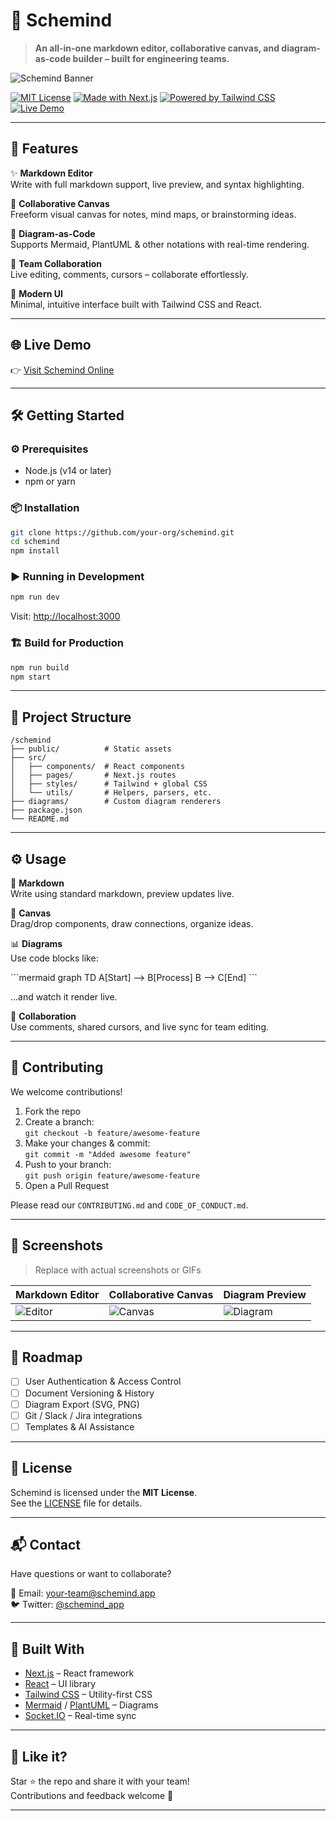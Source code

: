 
# 🧠 Schemind

> **An all-in-one markdown editor, collaborative canvas, and diagram-as-code builder – built for engineering teams.**

![Schemind Banner](https://via.placeholder.com/1200x300.png?text=Schemind+Markdown+Editor+%7C+Collaborative+Canvas+%7C+Diagrams)

[![MIT License](https://img.shields.io/badge/license-MIT-blue.svg)](LICENSE)
[![Made with Next.js](https://img.shields.io/badge/built%20with-Next.js-black)](https://nextjs.org/)
[![Powered by Tailwind CSS](https://img.shields.io/badge/styled%20with-TailwindCSS-38bdf8)](https://tailwindcss.com/)
[![Live Demo](https://img.shields.io/badge/demo-live-brightgreen.svg)](https://schemind.vercel.app/)

---

## 🚀 Features

✨ **Markdown Editor**  
Write with full markdown support, live preview, and syntax highlighting.

🧩 **Collaborative Canvas**  
Freeform visual canvas for notes, mind maps, or brainstorming ideas.

🧬 **Diagram-as-Code**  
Supports Mermaid, PlantUML & other notations with real-time rendering.

👥 **Team Collaboration**  
Live editing, comments, cursors – collaborate effortlessly.

🎨 **Modern UI**  
Minimal, intuitive interface built with Tailwind CSS and React.

---

## 🌐 Live Demo

👉 [Visit Schemind Online](https://schemind.vercel.app)

---

## 🛠️ Getting Started

### ⚙️ Prerequisites

- Node.js (v14 or later)
- npm or yarn

### 📦 Installation

```bash
git clone https://github.com/your-org/schemind.git
cd schemind
npm install
```

### ▶️ Running in Development

```bash
npm run dev
```

Visit: [http://localhost:3000](http://localhost:3000)

### 🏗️ Build for Production

```bash
npm run build
npm start
```

---

## 📁 Project Structure

```
/schemind
├── public/          # Static assets
├── src/
│   ├── components/  # React components
│   ├── pages/       # Next.js routes
│   ├── styles/      # Tailwind + global CSS
│   └── utils/       # Helpers, parsers, etc.
├── diagrams/        # Custom diagram renderers
├── package.json
└── README.md
```

---

## ⚙️ Usage

📝 **Markdown**  
Write using standard markdown, preview updates live.

🧠 **Canvas**  
Drag/drop components, draw connections, organize ideas.

📊 **Diagrams**  
Use code blocks like:

\`\`\`mermaid
graph TD
    A[Start] --> B[Process]
    B --> C[End]
\`\`\`

...and watch it render live.

🫱 **Collaboration**  
Use comments, shared cursors, and live sync for team editing.

---

## 🤝 Contributing

We welcome contributions!

1. Fork the repo
2. Create a branch:  
   `git checkout -b feature/awesome-feature`
3. Make your changes & commit:  
   `git commit -m "Added awesome feature"`
4. Push to your branch:  
   `git push origin feature/awesome-feature`
5. Open a Pull Request

Please read our `CONTRIBUTING.md` and `CODE_OF_CONDUCT.md`.

---

## 📸 Screenshots

> Replace with actual screenshots or GIFs

| Markdown Editor | Collaborative Canvas | Diagram Preview |
|-----------------|----------------------|------------------|
| ![Editor](https://via.placeholder.com/300x200.png?text=Markdown+Editor) | ![Canvas](https://via.placeholder.com/300x200.png?text=Canvas) | ![Diagram](https://via.placeholder.com/300x200.png?text=Diagram+Preview) |

---

## 🔮 Roadmap

- [ ] User Authentication & Access Control
- [ ] Document Versioning & History
- [ ] Diagram Export (SVG, PNG)
- [ ] Git / Slack / Jira integrations
- [ ] Templates & AI Assistance

---

## 📄 License

Schemind is licensed under the **MIT License**.  
See the [LICENSE](./LICENSE) file for details.

---

## 📬 Contact

Have questions or want to collaborate?

📧 Email: [your-team@schemind.app](mailto:your-team@schemind.app)  
🐦 Twitter: [@schemind_app](https://twitter.com/schemind_app)

---

## 🧠 Built With

- [Next.js](https://nextjs.org/) – React framework
- [React](https://reactjs.org/) – UI library
- [Tailwind CSS](https://tailwindcss.com/) – Utility-first CSS
- [Mermaid](https://mermaid-js.github.io) / [PlantUML](https://plantuml.com/) – Diagrams
- [Socket.IO](https://socket.io/) – Real-time sync

---

## 🌟 Like it?

Star ⭐ the repo and share it with your team!  
Contributions and feedback welcome 🤝

---
